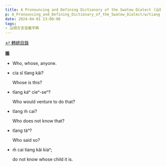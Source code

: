 ```yaml
---
title: A Pronouncing and Defining Dictionary of the Swatow Dialect (汕頭方言音義字典) / tiang
p: A_Pronouncing_and_Defining_Dictionary_of_the_Swatow_Dialect/w/tiang
date: 2024-04-01 23:00:00
tags: 
- 汕頭方言音義字典
---
```


[↩️ 轉總目錄](/A_Pronouncing_and_Defining_Dictionary_of_the_Swatow_Dialect)


**誰**
- Who, whose, anyone.

- cía sĭ tîang kâi?

  Whose is this?

- tîang káⁿ cìeⁿ-seⁿ?

  Who would venture to do that?

- tîang m̄ cai?

  Who does not know that?

- tîang tàⁿ?

  Who said so?

- m̄ cai tìang kâi kíaⁿ;

  do not know whose child it is.